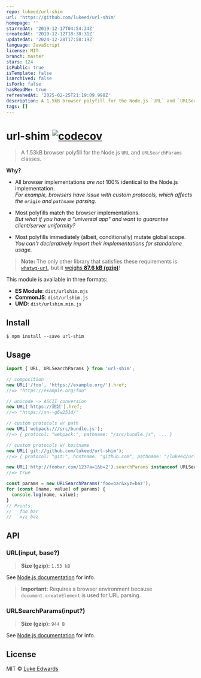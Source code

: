 ```yaml
---
repo: lukeed/url-shim
url: 'https://github.com/lukeed/url-shim'
homepage: ''
starredAt: '2019-12-17T04:54:34Z'
createdAt: '2019-12-12T18:38:31Z'
updatedAt: '2024-12-28T17:58:19Z'
language: JavaScript
license: MIT
branch: master
stars: 124
isPublic: true
isTemplate: false
isArchived: false
isFork: false
hasReadMe: true
refreshedAt: '2025-02-25T21:19:09.998Z'
description: A 1.5kB browser polyfill for the Node.js `URL` and `URLSearchParams` classes.
tags: []
---
```


# url-shim [![codecov](https://badgen.now.sh/codecov/c/github/lukeed/url-shim)](https://codecov.io/gh/lukeed/url-shim)

> A 1.53kB browser polyfill for the Node.js `URL` and `URLSearchParams` classes.

**Why?**

* All browser implementations *are not* 100% identical to the Node.js implementation.<br>
_For example, browsers have issue with custom protocols, which affects the `origin` and `pathname` parsing._

* Most polyfills match the browser implementations.<br>
_But what if you have a "universal app" and want to guarantee client/server uniformity?_

* Most polyfills immediately (albeit, conditionally) mutate global scope.<br>
_You can't declaratively import their implementations for standalone usage._

> **Note:** The only other library that satisfies these requirements is [`whatwg-url`](https://github.com/jsdom/whatwg-url), but it [weighs **87.6 kB (gzip)**](https://bundlephobia.com/result?p=whatwg-url@7.1.0)!

This module is available in three formats:

* **ES Module**: `dist/urlshim.mjs`
* **CommonJS**: `dist/urlshim.js`
* **UMD**: `dist/urlshim.min.js`


## Install

```
$ npm install --save url-shim
```


## Usage

```js
import { URL, URLSearchParams } from 'url-shim';

// composition
new URL('/foo', 'https://example.org/').href;
//=> "https://example.org/foo"

// unicode -> ASCII conversion
new URL('https://測試').href;
//=> "https://xn--g6w251d/"

// custom protocols w/ path
new URL('webpack:///src/bundle.js');
//=> { protocol: "webpack:", pathname: "/src/bundle.js", ... }

// custom protocols w/ hostname
new URL('git://github.com/lukeed/url-shim');
//=> { protocol: "git:", hostname: "github.com", pathname: "/lukeed/url-shim", ... }

new URL('http://foobar.com/123?a=1&b=2').searchParams instanceof URLSearchParams;
//=> true

const params = new URLSearchParams('foo=bar&xyz=baz');
for (const [name, value] of params) {
  console.log(name, value);
}
// Prints:
//   foo bar
//   xyz baz
```

## API

### URL(input, base?)
> **Size (gzip):** `1.53 kB`

See [Node.js documentation](https://nodejs.org/dist/latest-v12.x/docs/api/url.html#url_class_url) for info.

> **Important:** Requires a browser environment because `document.createElement` is used for URL parsing.

### URLSearchParams(input?)
> **Size (gzip):** `944 B`

See [Node.js documentation](https://nodejs.org/dist/latest-v12.x/docs/api/url.html#url_class_urlsearchparams) for info.


## License

MIT © [Luke Edwards](https://lukeed.com)
